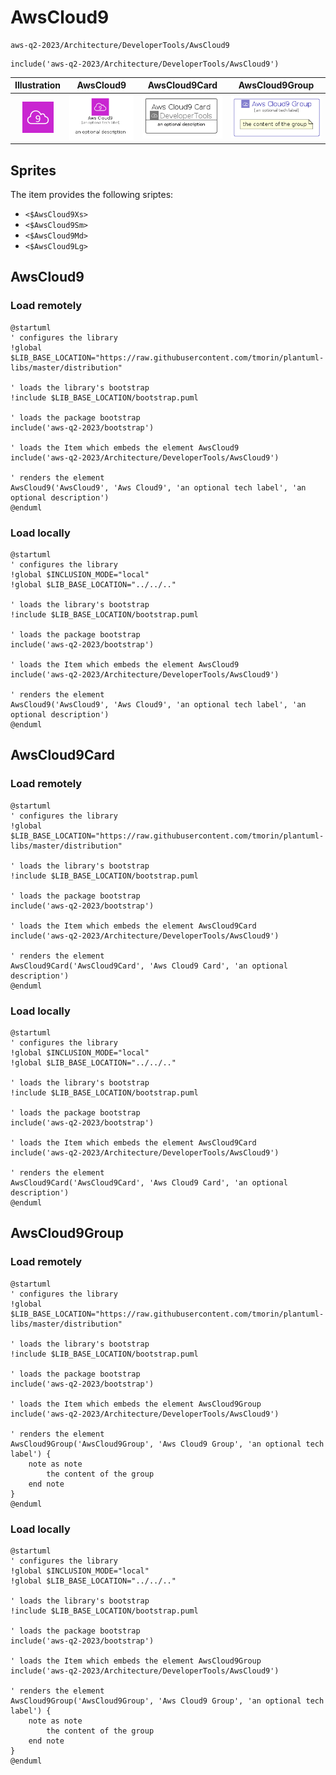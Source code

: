 # AwsCloud9


```text
aws-q2-2023/Architecture/DeveloperTools/AwsCloud9
```

```text
include('aws-q2-2023/Architecture/DeveloperTools/AwsCloud9')
```



| Illustration | AwsCloud9 | AwsCloud9Card | AwsCloud9Group |
| :---: | :---: | :---: | :---: |
| ![illustration for Illustration](../../../aws-q2-2023/Architecture/DeveloperTools/AwsCloud9.png) | ![illustration for AwsCloud9](../../../aws-q2-2023/Architecture/DeveloperTools/AwsCloud9.Local.png) | ![illustration for AwsCloud9Card](../../../aws-q2-2023/Architecture/DeveloperTools/AwsCloud9Card.Local.png) | ![illustration for AwsCloud9Group](../../../aws-q2-2023/Architecture/DeveloperTools/AwsCloud9Group.Local.png) |



## Sprites
The item provides the following sriptes:

- `<$AwsCloud9Xs>`
- `<$AwsCloud9Sm>`
- `<$AwsCloud9Md>`
- `<$AwsCloud9Lg>`





## AwsCloud9

### Load remotely
```plantuml
@startuml
' configures the library
!global $LIB_BASE_LOCATION="https://raw.githubusercontent.com/tmorin/plantuml-libs/master/distribution"

' loads the library's bootstrap
!include $LIB_BASE_LOCATION/bootstrap.puml

' loads the package bootstrap
include('aws-q2-2023/bootstrap')

' loads the Item which embeds the element AwsCloud9
include('aws-q2-2023/Architecture/DeveloperTools/AwsCloud9')

' renders the element
AwsCloud9('AwsCloud9', 'Aws Cloud9', 'an optional tech label', 'an optional description')
@enduml
```

### Load locally
```plantuml
@startuml
' configures the library
!global $INCLUSION_MODE="local"
!global $LIB_BASE_LOCATION="../../.."

' loads the library's bootstrap
!include $LIB_BASE_LOCATION/bootstrap.puml

' loads the package bootstrap
include('aws-q2-2023/bootstrap')

' loads the Item which embeds the element AwsCloud9
include('aws-q2-2023/Architecture/DeveloperTools/AwsCloud9')

' renders the element
AwsCloud9('AwsCloud9', 'Aws Cloud9', 'an optional tech label', 'an optional description')
@enduml
```

## AwsCloud9Card

### Load remotely
```plantuml
@startuml
' configures the library
!global $LIB_BASE_LOCATION="https://raw.githubusercontent.com/tmorin/plantuml-libs/master/distribution"

' loads the library's bootstrap
!include $LIB_BASE_LOCATION/bootstrap.puml

' loads the package bootstrap
include('aws-q2-2023/bootstrap')

' loads the Item which embeds the element AwsCloud9Card
include('aws-q2-2023/Architecture/DeveloperTools/AwsCloud9')

' renders the element
AwsCloud9Card('AwsCloud9Card', 'Aws Cloud9 Card', 'an optional description')
@enduml
```

### Load locally
```plantuml
@startuml
' configures the library
!global $INCLUSION_MODE="local"
!global $LIB_BASE_LOCATION="../../.."

' loads the library's bootstrap
!include $LIB_BASE_LOCATION/bootstrap.puml

' loads the package bootstrap
include('aws-q2-2023/bootstrap')

' loads the Item which embeds the element AwsCloud9Card
include('aws-q2-2023/Architecture/DeveloperTools/AwsCloud9')

' renders the element
AwsCloud9Card('AwsCloud9Card', 'Aws Cloud9 Card', 'an optional description')
@enduml
```

## AwsCloud9Group

### Load remotely
```plantuml
@startuml
' configures the library
!global $LIB_BASE_LOCATION="https://raw.githubusercontent.com/tmorin/plantuml-libs/master/distribution"

' loads the library's bootstrap
!include $LIB_BASE_LOCATION/bootstrap.puml

' loads the package bootstrap
include('aws-q2-2023/bootstrap')

' loads the Item which embeds the element AwsCloud9Group
include('aws-q2-2023/Architecture/DeveloperTools/AwsCloud9')

' renders the element
AwsCloud9Group('AwsCloud9Group', 'Aws Cloud9 Group', 'an optional tech label') {
    note as note
        the content of the group
    end note
}
@enduml
```

### Load locally
```plantuml
@startuml
' configures the library
!global $INCLUSION_MODE="local"
!global $LIB_BASE_LOCATION="../../.."

' loads the library's bootstrap
!include $LIB_BASE_LOCATION/bootstrap.puml

' loads the package bootstrap
include('aws-q2-2023/bootstrap')

' loads the Item which embeds the element AwsCloud9Group
include('aws-q2-2023/Architecture/DeveloperTools/AwsCloud9')

' renders the element
AwsCloud9Group('AwsCloud9Group', 'Aws Cloud9 Group', 'an optional tech label') {
    note as note
        the content of the group
    end note
}
@enduml
```

